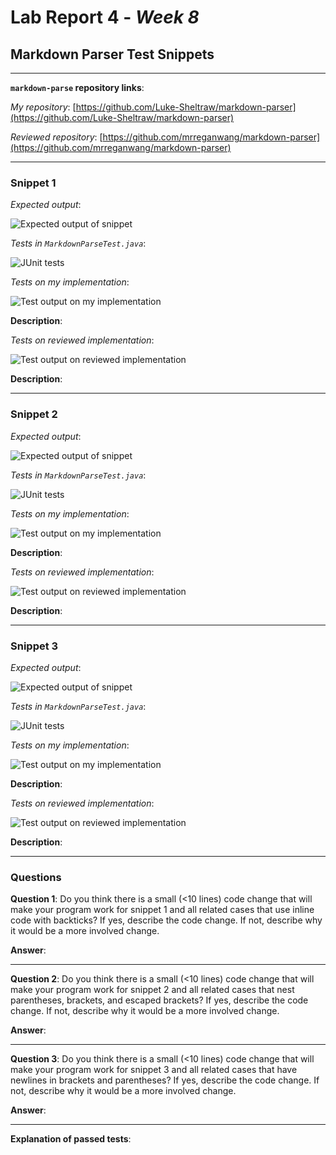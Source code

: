 # Lab Report 4 - _Week 8_
## Markdown Parser Test Snippets

***

**`markdown-parse` repository links**:

*My repository*: [https://github.com/Luke-Sheltraw/markdown-parser](https://github.com/Luke-Sheltraw/markdown-parser)

*Reviewed repository*: [https://github.com/mrreganwang/markdown-parser](https://github.com/mrreganwang/markdown-parser)

***

### **Snippet 1**

*Expected output*:

![Expected output of snippet]()

*Tests in `MarkdownParseTest.java`*:

![JUnit tests]()

*Tests on my implementation*:

![Test output on my implementation]()

**Description**: 


*Tests on reviewed implementation*:

![Test output on reviewed implementation]()

**Description**: 

***

### **Snippet 2**

*Expected output*:

![Expected output of snippet]()

*Tests in `MarkdownParseTest.java`*:

![JUnit tests]()

*Tests on my implementation*:

![Test output on my implementation]()

**Description**: 


*Tests on reviewed implementation*:

![Test output on reviewed implementation]()

**Description**: 

***

### **Snippet 3**

*Expected output*:

![Expected output of snippet]()

*Tests in `MarkdownParseTest.java`*:

![JUnit tests]()

*Tests on my implementation*:

![Test output on my implementation]()

**Description**: 


*Tests on reviewed implementation*:

![Test output on reviewed implementation]()

**Description**: 

***

### **Questions**

**Question 1**: Do you think there is a small (<10 lines) code change that will make your program work for snippet 1 and all related cases that use inline code with backticks? If yes, describe the code change. If not, describe why it would be a more involved change.

**Answer**:
***
**Question 2**: Do you think there is a small (<10 lines) code change that will make your program work for snippet 2 and all related cases that nest parentheses, brackets, and escaped brackets? If yes, describe the code change. If not, describe why it would be a more involved change.

**Answer**:
***
**Question 3**: Do you think there is a small (<10 lines) code change that will make your program work for snippet 3 and all related cases that have newlines in brackets and parentheses? If yes, describe the code change. If not, describe why it would be a more involved change.

**Answer**:

***
**Explanation of passed tests**: